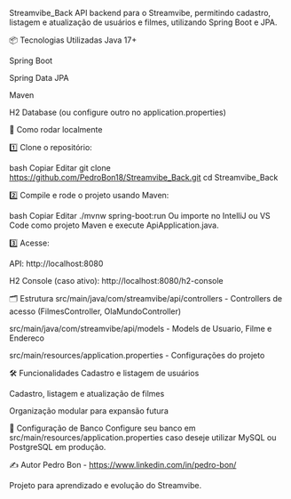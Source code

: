 Streamvibe_Back
API backend para o Streamvibe, permitindo cadastro, listagem e atualização de usuários e filmes, utilizando Spring Boot e JPA.

📦 Tecnologias Utilizadas
Java 17+

Spring Boot

Spring Data JPA

Maven

H2 Database (ou configure outro no application.properties)

🚀 Como rodar localmente

1️⃣ Clone o repositório:

bash
Copiar
Editar
git clone https://github.com/PedroBon18/Streamvibe_Back.git
cd Streamvibe_Back

2️⃣ Compile e rode o projeto usando Maven:

bash
Copiar
Editar
./mvnw spring-boot:run
Ou importe no IntelliJ ou VS Code como projeto Maven e execute ApiApplication.java.

3️⃣ Acesse:

API: http://localhost:8080

H2 Console (caso ativo): http://localhost:8080/h2-console

🗂️ Estrutura
src/main/java/com/streamvibe/api/controllers - Controllers de acesso (FilmesController, OlaMundoController)

src/main/java/com/streamvibe/api/models - Models de Usuario, Filme e Endereco

src/main/resources/application.properties - Configurações do projeto

🛠️ Funcionalidades
Cadastro e listagem de usuários

Cadastro, listagem e atualização de filmes

Organização modular para expansão futura

📄 Configuração de Banco
Configure seu banco em src/main/resources/application.properties caso deseje utilizar MySQL ou PostgreSQL em produção.

✍️ Autor
Pedro Bon - https://www.linkedin.com/in/pedro-bon/

Projeto para aprendizado e evolução do Streamvibe.

